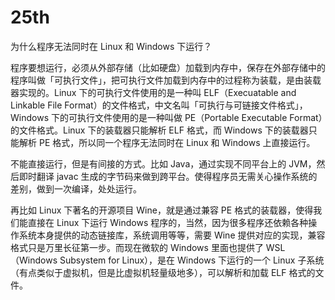 # 25th

为什么程序无法同时在 Linux 和 Windows 下运行？

程序要想运行，必须从外部存储（比如硬盘）加载到内存中，保存在外部存储中的程序叫做「可执行文件」，把可执行文件加载到内存中的过程称为装载，是由装载器实现的。Linux 下的可执行文件使用的是一种叫 ELF（Execuatable and Linkable File Format）的文件格式，中文名叫「可执行与可链接文件格式」，Windows 下的可执行文件使用的是一种叫做 PE（Portable Executable Format）的文件格式。Linux 下的装载器只能解析 ELF 格式，而 Windows 下的装载器只能解析 PE 格式，所以同一个程序无法同时在 Linux 和 Windows 上直接运行。

不能直接运行，但是有间接的方式。比如 Java，通过实现不同平台上的 JVM，然后即时翻译 javac 生成的字节码来做到跨平台。使得程序员无需关心操作系统的差别，做到一次编译，处处运行。

再比如 Linux 下著名的开源项目 Wine，就是通过兼容 PE 格式的装载器，使得我们能直接在 Linux 下运行 Windows 程序的，当然，因为很多程序还依赖各种操作系统本身提供的动态链接库，系统调用等等，需要 Wine 提供对应的实现，兼容格式只是万里长征第一步。而现在微软的 Windows 里面也提供了 WSL（Windows Subsystem for Linux），是在 Windows 下运行的一个 Linux 子系统（有点类似于虚拟机，但是比虚拟机轻量级地多），可以解析和加载 ELF 格式的文件。
